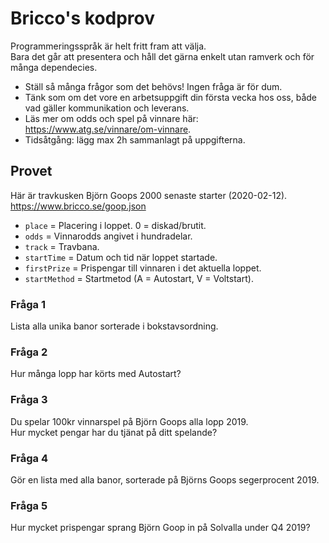 # Bricco's kodprov

Programmeringsspråk är helt fritt fram att välja.  
Bara det går att presentera och håll det gärna enkelt utan ramverk och för många dependecies.

* Ställ så många frågor som det behövs! Ingen fråga är för dum.
* Tänk som om det vore en arbetsuppgift din första vecka hos oss, både vad gäller kommunikation och leverans.
* Läs mer om odds och spel på vinnare här: https://www.atg.se/vinnare/om-vinnare. 
* Tidsåtgång: lägg max 2h sammanlagt på uppgifterna.

## Provet
Här är travkusken Björn Goops 2000 senaste starter (2020-02-12).
https://www.bricco.se/goop.json 

* `place` = Placering i loppet. 0 = diskad/brutit. 
* `odds` = Vinnarodds angivet i hundradelar.
* `track` = Travbana. 
* `startTime` = Datum och tid när loppet startade. 
* `firstPrize` = Prispengar till vinnaren i det aktuella loppet. 
* `startMethod` = Startmetod (A = Autostart, V = Voltstart). 

### Fråga 1
Lista alla unika banor sorterade i bokstavsordning.

### Fråga 2
Hur många lopp har körts med Autostart?

### Fråga 3
Du spelar 100kr vinnarspel på Björn Goops alla lopp 2019.  
Hur mycket pengar har du tjänat på ditt spelande?

### Fråga 4
Gör en lista med alla banor, sorterade på Björns Goops segerprocent 2019.

### Fråga 5
Hur mycket prispengar sprang Björn Goop in på Solvalla under Q4 2019?
